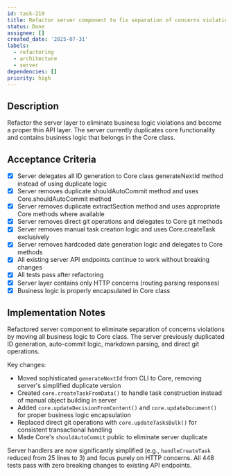 ```yaml
---
id: task-219
title: Refactor server component to fix separation of concerns violations
status: Done
assignee: []
created_date: '2025-07-31'
labels:
  - refactoring
  - architecture
  - server
dependencies: []
priority: high
---
```


## Description

Refactor the server layer to eliminate business logic violations and become a proper thin API layer. The server currently duplicates core functionality and contains business logic that belongs in the Core class.

## Acceptance Criteria

- [x] Server delegates all ID generation to Core class generateNextId method instead of using duplicate logic
- [x] Server removes duplicate shouldAutoCommit method and uses Core.shouldAutoCommit method
- [x] Server removes duplicate extractSection method and uses appropriate Core methods where available
- [x] Server removes direct git operations and delegates to Core git methods
- [x] Server removes manual task creation logic and uses Core.createTask exclusively
- [x] Server removes hardcoded date generation logic and delegates to Core methods
- [x] All existing server API endpoints continue to work without breaking changes
- [x] All tests pass after refactoring
- [x] Server layer contains only HTTP concerns (routing parsing responses)
- [x] Business logic is properly encapsulated in Core class

## Implementation Notes

Refactored server component to eliminate separation of concerns violations by moving all business logic to Core class. The server previously duplicated ID generation, auto-commit logic, markdown parsing, and direct git operations.

Key changes:
- Moved sophisticated `generateNextId` from CLI to Core, removing server's simplified duplicate version
- Created `core.createTaskFromData()` to handle task construction instead of manual object building in server
- Added `core.updateDecisionFromContent()` and `core.updateDocument()` for proper business logic encapsulation
- Replaced direct git operations with `core.updateTasksBulk()` for consistent transactional handling
- Made Core's `shouldAutoCommit` public to eliminate server duplicate

Server handlers are now significantly simplified (e.g., `handleCreateTask` reduced from 25 lines to 3) and focus purely on HTTP concerns. All 448 tests pass with zero breaking changes to existing API endpoints.
